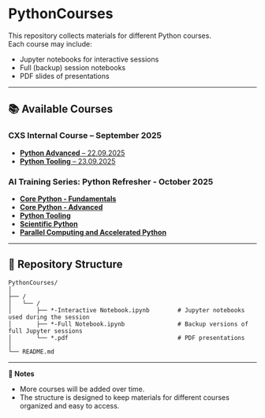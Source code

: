 # PythonCourses

This repository collects materials for different Python courses.  
Each course may include:
- Jupyter notebooks for interactive sessions  
- Full (backup) session notebooks  
- PDF slides of presentations  

---

## 📚 Available Courses

### CXS Internal Course – September 2025
- [**Python Advanced** – 22.09.2025](CXS_internal_courses/September-2025/22-09-PythonAdvanced/)  
- [**Python Tooling** – 23.09.2025](CXS_internal_courses/September-2025/23-09-PythonTooling/)  

### AI Training Series: Python Refresher - October 2025
- [**Core Python - Fundamentals**](AI_TrainingSeries/October-2025/Session1/)
- [**Core Python - Advanced**](AI_TrainingSeries/October-2025/Session2/)
- [**Python Tooling**](AI_TrainingSeries/October-2025/Session3/)
- [**Scientific Python**](AI_TrainingSeries/October-2025/Session4/)
- [**Parallel Computing and Accelerated Python**](AI_TrainingSeries/October-2025/Session5/)
---

## 📂 Repository Structure

```
PythonCourses/
│
├── /
│   └── /
│       ├── *-Interactive Notebook.ipynb        # Jupyter notebooks used during the session
│       ├── *-Full Notebook.ipynb               # Backup versions of full Jupyter sessions
│       └── *.pdf                               # PDF presentations
│
└── README.md
```
---

**📝 Notes**

* More courses will be added over time.
* The structure is designed to keep materials for different courses organized and easy to access.


